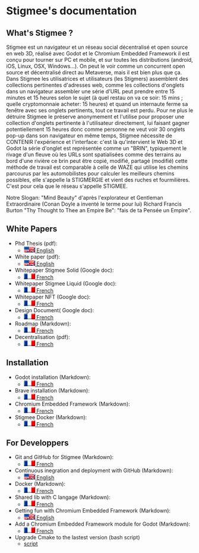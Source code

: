 # Stigmee's documentation

## What's Stigmee ?

Stigmee est un navigateur et un réseau social décentralisé et open source en web
3D, réalisé avec Godot et le Chromium Embedded Framework il est conçu pour
tourner sur PC et mobile, et sur toutes les distributions (android, iOS, Linux,
OSX, Windows...). On peut le voir comme un concurrent open source et
décentralisé direct au Metaverse, mais il est bien plus que ça. Dans Stigmee les
utilisatrices et utilisateurs (les Stigmers) assemblent des collections
pertinentes d'adresses web, comme les collections d'onglets dans un navigateur
assembler une série d'URL peut prendre entre 15 minutes et 15 heures selon le
sujet (à quel restau on va ce soir: 15 mins ; quelle cryptomonnaie acheter: 15
heures) et quand un internaute ferme sa fenêtre avec ses onglets pertinents,
tout ce travail est perdu. Pour ne plus le détruire Stigmee le préserve
anonymement et l'utilise pour proposer une collection d'onglets pertinente à
l'utilisateur directement, lui faisant gagner potentiellement 15 heures donc
comme personne ne veut voir 30 onglets pop-up dans son navigateur en même temps,
Stigmee nécessite de CONTENIR l'expérience et l'interface: c'est là
qu'intervient le Web 3D et Godot la série d'onglet est représentée comme un
"BRIN", typiquement le rivage d'un fleuve où les URLs sont spatialisées comme
des terrains au bord d'une rivière ce brin peut être copié, modifié, partagé
(modifié) cette méthode de travail est comparable à celle de WAZE qui utilise
les chemins parcourus par les automobilistes pour calculer les meilleurs chemins
possibles, elle s'appelle la STIGMERGIE et vient des ruches et fourmilières.
C'est pour cela que le réseau s'appelle STIGMEE.

Notre Slogan: "Mind Beauty" d'après l'explorateur et Gentleman Extraordinaire
(Conan Doyle a inventé le terme pour lui) Richard Francis Burton "Thy Thought to
Thee an Empire Be": "fais de ta Pensée un Empire".

## White Papers

- Phd Thesis (pdf):
  - [![en](doc/en.png) English](https://pastel.archives-ouvertes.fr/tel-03130253/document)
- White paper (pdf):
  - [![en](doc/en.png) English](doc/Stigmee_Whitepaper.pdf)
- Whitepaper Stigmee Solid (Google doc):
  - [![fr](doc/fr.png) French](https://docs.google.com/document/d/16Zkk4eoFl_DlpukDaKD_d2qWO6Evh_TZvCcxoise8t8/edit?usp=sharing)
- Whitepaper Stigmee Liquid (Google doc):
  - [![fr](doc/fr.png) French](https://docs.google.com/document/d/147sKgL1lww9dvO4GscB2m4MaMF9ldygLhSGPFhQ_VXc/edit?usp=sharing)
- Whitepaper NFT (Google doc):
  - [![fr](doc/fr.png) French](https://docs.google.com/document/d/1F-e5DK94eEPSF7X0IZ7-aEHj9zRAZOaTeOKrtDbw6WE/edit?usp=sharing)
- Design Document( Google doc):
  - [![fr](doc/fr.png) French](https://docs.google.com/document/d/1XzAblKnWayq8NJW_myVK2IoR4H7Io_25X-UVhYt_dcI/edit?usp=sharing)
- Roadmap (Markdown):
  - [![fr](doc/fr.png) French](doc/roadmap_fr.md)
- Decentralisation (pdf):
  - [![fr](doc/fr.png) French](doc/Decentralisation_stigmee_1.1.pdf)

## Installation

- Godot installation (Markdown):
  - [![fr](doc/fr.png) French](doc/install_godot_en.md)
- Brave installation (Markdown):
  - [![fr](doc/fr.png) French](doc/install_brave_en.md)
- Chromium Embedded Framework (Markdown):
  - [![fr](doc/fr.png) French](doc/install_cef_en.md)
- Stigmee Docker (Markdown):
  - [![fr](doc/fr.png) French](https://github.com/chreage-rebirth/bootstrap/blob/master/README.md)

## For Developpers

- Git and GitHub for Stigmee (Markdown):
  - [![fr](doc/fr.png) French](doc/tuto_git_fr.md)
- Continuous inegration and deployment with GitHub (Markdown):
  - [![en](doc/en.png) English](doc/continuous_deployment_en.md)
- Docker (Markdown):
  - [![fr](doc/fr.png) French](doc/tuto_docker_fr.md)
- Shared lib with C langage (Markdown):
  - [![fr](doc/fr.png) French](doc/tuto_shared_lib.md)
- Getting fun with Chromium Embedded Framework (Markdown):
  - [![en](doc/en.png) English](doc/tuto_fun_cef.md)
- Add a Chromium Embedded Framework module for Godot (Markdown):
  - [![fr](doc/fr.png) French](doc/tuto_modif_godot_fr.md)
- Upgrade Cmake to the lastest version (bash script)
  - [script](doc/install_latest_cmake.sh)
